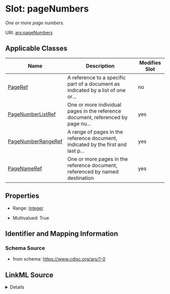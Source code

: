 # Slot: pageNumbers


_One or more page numbers._



URI: [ars:pageNumbers](https://www.cdisc.org/ars/1-0/pageNumbers)



<!-- no inheritance hierarchy -->




## Applicable Classes

| Name | Description | Modifies Slot |
| --- | --- | --- |
[PageRef](PageRef.md) | A reference to a specific part of a document as indicated by a list of one or... |  no  |
[PageNumberListRef](PageNumberListRef.md) | One or more individual pages in the reference document, referenced by page nu... |  yes  |
[PageNumberRangeRef](PageNumberRangeRef.md) | A range of pages in the reference document, indicated by the first and last p... |  yes  |
[PageNameRef](PageNameRef.md) | One or more pages in the reference document, referenced by named destination |  yes  |







## Properties

* Range: [Integer](Integer.md)

* Multivalued: True





## Identifier and Mapping Information







### Schema Source


* from schema: https://www.cdisc.org/ars/1-0




## LinkML Source

<details>
```yaml
name: pageNumbers
description: One or more page numbers.
from_schema: https://www.cdisc.org/ars/1-0
rank: 1000
multivalued: true
alias: pageNumbers
domain_of:
- PageRef
range: integer

```
</details>
